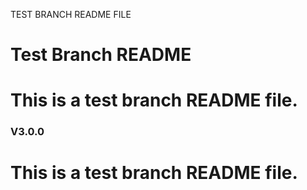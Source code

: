 TEST BRANCH README FILE
# Test Branch README
# This is a test branch README file.
### V3.0.0
# This is a test branch README file.